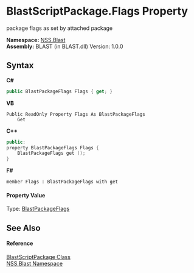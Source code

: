 # BlastScriptPackage.Flags Property 
 

package flags as set by attached package

**Namespace:**&nbsp;<a href="88b55311-4a89-0894-e27a-e157e443c7f7.md">NSS.Blast</a><br />**Assembly:**&nbsp;BLAST (in BLAST.dll) Version: 1.0.0

## Syntax

**C#**<br />
``` C#
public BlastPackageFlags Flags { get; }
```

**VB**<br />
``` VB
Public ReadOnly Property Flags As BlastPackageFlags
	Get
```

**C++**<br />
``` C++
public:
property BlastPackageFlags Flags {
	BlastPackageFlags get ();
}
```

**F#**<br />
``` F#
member Flags : BlastPackageFlags with get

```


#### Property Value
Type: <a href="17eaa41c-8f3e-dcca-b631-fe268788ad74.md">BlastPackageFlags</a>

## See Also


#### Reference
<a href="334603e0-a0de-2aaa-4007-78f5dcc5dc51.md">BlastScriptPackage Class</a><br /><a href="88b55311-4a89-0894-e27a-e157e443c7f7.md">NSS.Blast Namespace</a><br />